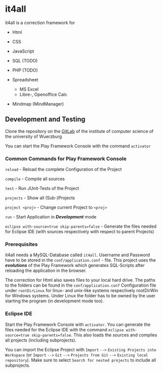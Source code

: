 # it4all

it4all is a correction framework for

* Html
* CSS
* JavaScript
* SQL (TODO)
* PHP (TODO)

* Spreadsheet
	* MS Excel 
	* Libre-, Openoffice Calc

* Mindmap (MindManager)

## Development and Testing
Clone the repository on the [GitLab](https://gitlab2.informatik.uni-wuerzburg.de/bje40dc/it4all.git)
of the institute of computer science of the university of Wuerzburg

You can start the Play Framework Console with the command `activator`

### Common Commands for Play Framework Console
`reload` - Reload the complete Configuration of the Project

`compile` - Compile all sources

`test` - Run JUnit-Tests of the Project

`projects` - Show all (Sub-)Projects

`project <proj>` - Change current Project to `<proj>`

`run` - Start Application in ***Development*** mode

`eclipse with-source=true skip-parents=false` - Generate the files needed for Eclipse IDE (with sources respectively with respect
to parent Projects)

### Prerequisites
it4all needs a MySQL-Database called `it4all`. Username and Password have to be stored in the `conf/application.conf` - file.
This project uses the ***evolutions*** of the Play Framework which generates SQL-Scripts after reloading the application in the browser.

The correction for Html also saves files to your local hard drive. The paths to the folders can be found in the `conf/application.conf`
Configuration file under `rootDirLinux` for linux- and unix-like systems respectively rootDirWin for Windows systems. Under Linux the folder
has to be owned by the user starting the program (in development mode too).

### Eclipse IDE
Start the Play Framework Console with `activator`. You can generate the files needed for the Eclipse IDE with the command
`eclipse with-source=true skip-parents=false`. This also loads the sources and compiles all projects (including subprojects).

You can import the Eclipse Project with `Import` `-->` `Existing Projects into Workspace` (or `Import` `-->` `Git` `-->` `Projects from Git`
`-->` `Existing local repository`). Make sure to select `Search for nested projects` to include all subprojects.
